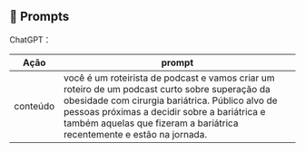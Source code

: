 ## 🧠 Prompts


ChatGPT：

|   Ação   | prompt                                                                                                                                                                                                                                                                         |
| :------: | ------------------------------------------------------------------------------------------------------------------------------------------------------------------------------------------------------------------------------------------------------------------------------ |
| conteúdo |  você é um roteirista de podcast e vamos criar um roteiro de um podcast curto sobre superação da obesidade com cirurgia bariátrica. Público alvo de pessoas próximas a decidir sobre a bariátrica e também aquelas que fizeram a bariátrica recentemente e estão na jornada. |

